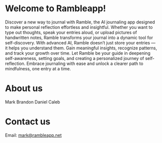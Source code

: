 # Welcome to Rambleapp!

Discover a new way to journal with Ramble, the AI journaling app designed to make personal reflection effortless and insightful. Whether you want to type out thoughts, speak your entries aloud, or upload pictures of handwritten notes, Ramble transforms your journal into a dynamic tool for self-discovery.
With advanced AI, Ramble doesn’t just store your entries — it helps you understand them. Gain meaningful insights, recognize patterns, and track your growth over time. Let Ramble be your guide in deepening self-awareness, setting goals, and creating a personalized journey of self-reflection. Embrace journaling with ease and unlock a clearer path to mindfulness, one entry at a time.

# About us
Mark
Brandon
Daniel
Caleb

# Contact us

Email: mark@rambleapp.net


